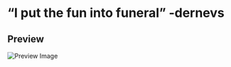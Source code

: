 # “I put the fun into funeral” -dernevs
## Preview
![Preview Image](https://github.com/rotgruengelb/some-badges/assets/75038404/2f88d09b-6aae-4c0b-8675-0f8dd1c1d764)
